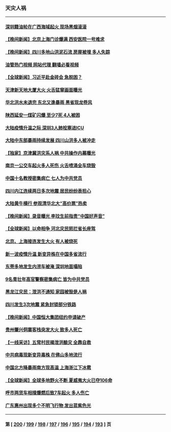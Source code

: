 ### 天灾人祸
---
#### [深圳籍油轮在广西海域起火 现场黑烟滚滚](../../pages/ncid280/n14059478.md?08232045) 
#### [【晚间新闻】北京上海门诊爆满 西安医院一号难求](../../pages/ncid280/n14059443.md?08232045) 
#### [【晚间新闻】四川多地山洪泥石流 房屋被埋 多人失踪](../../pages/ncid280/n14058665.md?08232045) 
#### [油管热门视频 网站代理 翻墙必看视频](http://138.2.39.72:81/youtube.html?epic-marker?08232045)
#### [【全球新闻】习近平赴金砖会 急脱困？](../../pages/ncid280/n14058666.md?08232045) 
#### [天津新天地大厦大火 火舌猛窜画面曝光](../../pages/ncid280/n14058724.md?08232045) 
#### [华北洪水未退完 东北又逢暴雨 黑省现龙卷风](../../pages/ncid280/n14058545.md?08232045) 
#### [陕西延安一煤矿闪爆 至少7死 4人被困](../../pages/ncid280/n14058667.md?08232045) 
#### [大陆疫情升温之际 深圳3人肺栓塞进ICU](../../pages/ncid280/n14058071.md?08232045) 
#### [大陆中东部暴雨持续发展 四川山洪多人被冲走](../../pages/ncid280/n14057974.md?08232045) 
#### [【独家】京津冀洪灾系人祸 中共操作内幕曝光](../../pages/ncid280/n14057571.md?08232045) 
#### [南京一公交车起火多人死伤 火舌喷涌全车烧毁](../../pages/ncid280/n14057826.md?08232045) 
#### [中国十名教授密集病亡 七人为中共党员](../../pages/ncid280/n14057645.md?08232045) 
#### [四川内江连续两日多次地震 居民纷纷表担心](../../pages/ncid280/n14057109.md?08232045) 
#### [大陆黄牛横行 参观清华北大“高价票”热卖](../../pages/ncid280/n14057027.md?08232045) 
#### [【晚间新闻】录音曝光 李玟生前指责“中国好声音”](../../pages/ncid280/n14056727.md?08232045) 
#### [【全球新闻】以命相争 河北灾民怒拦省长座驾](../../pages/ncid280/n14057021.md?08232045) 
#### [北京、上海接连发生大火 有人被烧死](../../pages/ncid280/n14056928.md?08232045) 
#### [新一波疫情升温 新变异株在中国多省流行](../../pages/ncid280/n14056990.md?08232045) 
#### [东莞多地发生内涝车被淹 深圳地面塌陷](../../pages/ncid280/n14056912.md?08232045) 
#### [9名青壮年高官警察密集病亡 皆为中共党员](../../pages/ncid280/n14056735.md?08232045) 
#### [黑龙江灾民：泄洪不通知 家园被毁是人祸](../../pages/ncid280/n14056445.md?08232045) 
#### [四川发生3次地震 紧急封锁部分铁路](../../pages/ncid280/n14056543.md?08232045) 
#### [【晚间新闻】中国恒大集团纽约申请破产](../../pages/ncid280/n14056496.md?08232045) 
#### [贵州肇兴侗寨客栈突发大火 致多人死亡](../../pages/ncid280/n14056285.md?08232045) 
#### [【一线采访】五常村民揭泄洪酿灾 全靠自救](../../pages/ncid280/n14056160.md?08232045) 
#### [中共病毒现新变异毒株 在佛山多地流行](../../pages/ncid280/n14055808.md?08232045) 
#### [中国北方降暴雨南方现高温 上海浙江下冰雹](../../pages/ncid280/n14055555.md?08232045) 
#### [【全球新闻】全球多地野火不断 夏威夷大火已夺106命](../../pages/ncid280/n14055711.md?08232045) 
#### [呼市两货车相撞爆燃后致7车起火 多人伤亡](../../pages/ncid280/n14055440.md?08232045) 
#### [广东惠州出现多个不明飞行物 发出蓝紫色光](../../pages/ncid280/n14055059.md?08232045) 

---
#### 第 [ [200](./200.md?08232045) / [199](./199.md?08232045) / [198](./198.md?08232045) / [197](./197.md?08232045) / [196](./196.md?08232045) / [195](./195.md?08232045) / [194](./194.md?08232045) / [193](./193.md?08232045) ] 页
